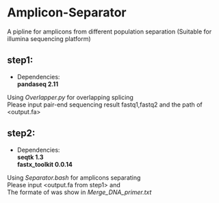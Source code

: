 # Amplicon-Separator
A pipline for  amplicons from different population separation  (Suitable for illumina sequencing platform)

## step1:  
- Dependencies:   
<b>pandaseq 2.11</b>    

Using *Overlapper.py* for overlapping splicing    
Please input pair-end sequencing result fastq1,fastq2 and the path of <output.fa>
  
## step2:    
- Dependencies:   
<b>seqtk 1.3</b>  
<b>fastx_toolkit 0.0.14</b>  

Using *Separator.bash* for amplicons separating    
Please input <output.fa from step1> and <primers file>    
The formate of <primers file> was show in *Merge_DNA_primer.txt*
